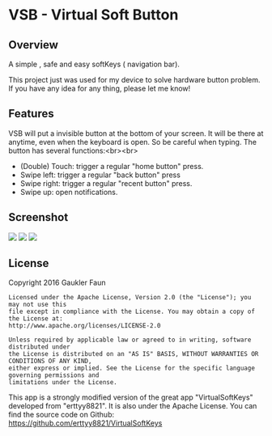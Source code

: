 # VSB - Virtual Soft Button

## Overview

A simple , safe  and easy softKeys ( navigation bar).

This project just was used for my device to solve hardware button problem.
If you have any idea for any thing, please let me know!


## Features

VSB will put a invisible button at the bottom of your screen. It will be there at anytime, even when the keyboard is open. So be careful when typing. The button has several functions:&lt;br>&lt;br>

* (Double) Touch: trigger a regular "home button" press.
* Swipe left: trigger a regular "back button" press
* Swipe right: trigger a regular "recent button" press.
* Swipe up: open notifications.


## Screenshot
![](/screenshot/1.png) 
![](/screenshot/2.png) 
![](/screenshot/3.png) 



## License

Copyright 2016 Gaukler Faun

    Licensed under the Apache License, Version 2.0 (the "License"); you may not use this
    file except in compliance with the License. You may obtain a copy of the License at:
    http://www.apache.org/licenses/LICENSE-2.0

    Unless required by applicable law or agreed to in writing, software distributed under
    the License is distributed on an "AS IS" BASIS, WITHOUT WARRANTIES OR CONDITIONS OF ANY KIND,
    either express or implied. See the License for the specific language governing permissions and
    limitations under the License.

This app is a strongly modified version of the great app "VirtualSoftKeys" developed from "erttyy8821". It is also under the Apache License. You can find the source code on Github: https://github.com/erttyy8821/VirtualSoftKeys
